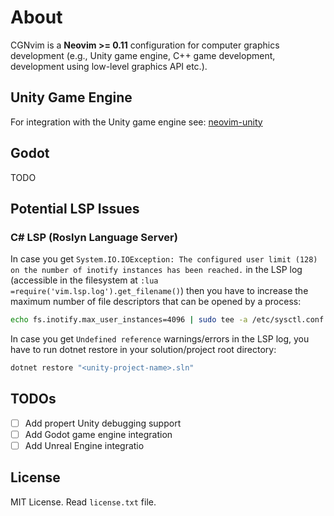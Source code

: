 # About

CGNvim is a **Neovim >= 0.11** configuration for computer graphics development
(e.g., Unity game engine, C++ game development, development using low-level
graphics API etc.).

## Unity Game Engine

For integration with the Unity game engine see: [neovim-unity](https://github.com/walcht/neovim-unity)

## Godot

TODO

## 

## Potential LSP Issues

### C# LSP (Roslyn Language Server)
In case you get ```System.IO.IOException: The configured user limit (128) on
the number of inotify instances has been reached.``` in the LSP log (accessible
in the filesystem at ```:lua =require('vim.lsp.log').get_filename()```) then
you have to increase the maximum number of file descriptors that can be opened
by a process:

```bash
echo fs.inotify.max_user_instances=4096 | sudo tee -a /etc/sysctl.conf && sudo sysctl -p
```


In case you get `Undefined reference` warnings/errors in the LSP log, you have
to run dotnet restore in your solution/project root directory:

```bash
dotnet restore "<unity-project-name>.sln"
```

## TODOs

- [ ] Add propert Unity debugging support
- [ ] Add Godot game engine integration
- [ ] Add Unreal Engine integratio

## License

MIT License. Read `license.txt` file.
